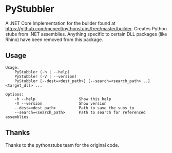 # PyStubbler

A .NET Core Implementation for the builder found at https://github.com/mcneel/pythonstubs/tree/master/builder. Creates Python stubs from .NET assemblies. Anything specific to certain DLL packages (like Rhino) have been removed from this package.


## Usage

```
Usage:
    PyStubbler (-h | --help)
    PyStubbler (-V | --version)
    PyStubbler [--dest=<dest_path>] [--search=<search_path>...] <target_dll> ...

Options:
    -h --help                   Show this help
    -V --version                Show version
    --dest=<dest_path>          Path to save the subs to
    --search=<search_path>      Path to search for referenced assemblies
```

## Thanks

Thanks to the pythonstubs team for the original code.